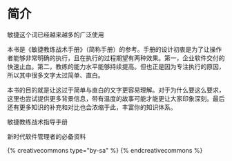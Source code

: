 # 简介

敏捷这个词已经越来越多的广泛使用

本书是《敏捷教练战术手册》（简称手册）的参考。手册的设计初衷是为了让操作者能够非常明确的执行，且在执行的过程期望有两种效果。第一，企业软件交付的快速止血。第二，教练的能力水平能够持续提高。但也正是因为专注执行的原因，所以其中很多文字太过简单、直白。

本书的目的就是让这过于简单与直白的文字更容易理解。对于为什么要这么要求，这里也尝试提供更多背景信息，带有温度的故事可能才能更让大家印象深刻。最后还有更多知识的补充和对比也会浓缩于此，丰富你的知识体系。



敏捷教练战术指导手册

新时代软件管理者的必备资料

{% creativecommons type="by-sa" %}
{% endcreativecommons %}